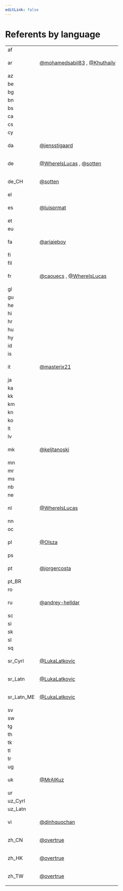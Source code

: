 ```yaml
---
editLink: false
---
```


# Referents by language

<table >
<tr><td align="left" >
af
</td>
<td align="left" >

</td>
</tr>
<tr><td align="left" >
ar
</td>
<td align="left" >

[@mohamedsabil83](https://github.com/mohamedsabil83)
, 
[@Khuthaily](https://github.com/Khuthaily)

</td>
</tr>
<tr><td align="left" >
az
</td>
<td align="left" >

</td>
</tr>
<tr><td align="left" >
be
</td>
<td align="left" >

</td>
</tr>
<tr><td align="left" >
bg
</td>
<td align="left" >

</td>
</tr>
<tr><td align="left" >
bn
</td>
<td align="left" >

</td>
</tr>
<tr><td align="left" >
bs
</td>
<td align="left" >

</td>
</tr>
<tr><td align="left" >
ca
</td>
<td align="left" >

</td>
</tr>
<tr><td align="left" >
cs
</td>
<td align="left" >

</td>
</tr>
<tr><td align="left" >
cy
</td>
<td align="left" >

</td>
</tr>
<tr><td align="left" >
da
</td>
<td align="left" >

[@jensstigaard](https://github.com/jensstigaard)

</td>
</tr>
<tr><td align="left" >
de
</td>
<td align="left" >

[@WhereIsLucas](https://github.com/WhereIsLucas)
, 
[@sotten](https://github.com/sotten)

</td>
</tr>
<tr><td align="left" >
de_CH
</td>
<td align="left" >

[@sotten](https://github.com/sotten)

</td>
</tr>
<tr><td align="left" >
el
</td>
<td align="left" >

</td>
</tr>
<tr><td align="left" >
es
</td>
<td align="left" >

[@luisprmat](https://github.com/luisprmat)

</td>
</tr>
<tr><td align="left" >
et
</td>
<td align="left" >

</td>
</tr>
<tr><td align="left" >
eu
</td>
<td align="left" >

</td>
</tr>
<tr><td align="left" >
fa
</td>
<td align="left" >

[@ariaieboy](https://github.com/ariaieboy)

</td>
</tr>
<tr><td align="left" >
fi
</td>
<td align="left" >

</td>
</tr>
<tr><td align="left" >
fil
</td>
<td align="left" >

</td>
</tr>
<tr><td align="left" >
fr
</td>
<td align="left" >

[@caouecs](https://github.com/caouecs)
, 
[@WhereIsLucas](https://github.com/WhereIsLucas)

</td>
</tr>
<tr><td align="left" >
gl
</td>
<td align="left" >

</td>
</tr>
<tr><td align="left" >
gu
</td>
<td align="left" >

</td>
</tr>
<tr><td align="left" >
he
</td>
<td align="left" >

</td>
</tr>
<tr><td align="left" >
hi
</td>
<td align="left" >

</td>
</tr>
<tr><td align="left" >
hr
</td>
<td align="left" >

</td>
</tr>
<tr><td align="left" >
hu
</td>
<td align="left" >

</td>
</tr>
<tr><td align="left" >
hy
</td>
<td align="left" >

</td>
</tr>
<tr><td align="left" >
id
</td>
<td align="left" >

</td>
</tr>
<tr><td align="left" >
is
</td>
<td align="left" >

</td>
</tr>
<tr><td align="left" >
it
</td>
<td align="left" >

[@masterix21](https://github.com/masterix21)

</td>
</tr>
<tr><td align="left" >
ja
</td>
<td align="left" >

</td>
</tr>
<tr><td align="left" >
ka
</td>
<td align="left" >

</td>
</tr>
<tr><td align="left" >
kk
</td>
<td align="left" >

</td>
</tr>
<tr><td align="left" >
km
</td>
<td align="left" >

</td>
</tr>
<tr><td align="left" >
kn
</td>
<td align="left" >

</td>
</tr>
<tr><td align="left" >
ko
</td>
<td align="left" >

</td>
</tr>
<tr><td align="left" >
lt
</td>
<td align="left" >

</td>
</tr>
<tr><td align="left" >
lv
</td>
<td align="left" >

</td>
</tr>
<tr><td align="left" >
mk
</td>
<td align="left" >

[@keljtanoski](https://github.com/keljtanoski)

</td>
</tr>
<tr><td align="left" >
mn
</td>
<td align="left" >

</td>
</tr>
<tr><td align="left" >
mr
</td>
<td align="left" >

</td>
</tr>
<tr><td align="left" >
ms
</td>
<td align="left" >

</td>
</tr>
<tr><td align="left" >
nb
</td>
<td align="left" >

</td>
</tr>
<tr><td align="left" >
ne
</td>
<td align="left" >

</td>
</tr>
<tr><td align="left" >
nl
</td>
<td align="left" >

[@WhereIsLucas](https://github.com/WhereIsLucas)

</td>
</tr>
<tr><td align="left" >
nn
</td>
<td align="left" >

</td>
</tr>
<tr><td align="left" >
oc
</td>
<td align="left" >

</td>
</tr>
<tr><td align="left" >
pl
</td>
<td align="left" >

[@Olsza](https://github.com/Olsza)

</td>
</tr>
<tr><td align="left" >
ps
</td>
<td align="left" >

</td>
</tr>
<tr><td align="left" >
pt
</td>
<td align="left" >

[@jorgercosta](https://github.com/jorgercosta)

</td>
</tr>
<tr><td align="left" >
pt_BR
</td>
<td align="left" >

</td>
</tr>
<tr><td align="left" >
ro
</td>
<td align="left" >

</td>
</tr>
<tr><td align="left" >
ru
</td>
<td align="left" >

[@andrey-helldar](https://github.com/andrey-helldar)

</td>
</tr>
<tr><td align="left" >
sc
</td>
<td align="left" >

</td>
</tr>
<tr><td align="left" >
si
</td>
<td align="left" >

</td>
</tr>
<tr><td align="left" >
sk
</td>
<td align="left" >

</td>
</tr>
<tr><td align="left" >
sl
</td>
<td align="left" >

</td>
</tr>
<tr><td align="left" >
sq
</td>
<td align="left" >

</td>
</tr>
<tr><td align="left" >
sr_Cyrl
</td>
<td align="left" >

[@LukaLatkovic](https://github.com/LukaLatkovic)

</td>
</tr>
<tr><td align="left" >
sr_Latn
</td>
<td align="left" >

[@LukaLatkovic](https://github.com/LukaLatkovic)

</td>
</tr>
<tr><td align="left" >
sr_Latn_ME
</td>
<td align="left" >

[@LukaLatkovic](https://github.com/LukaLatkovic)

</td>
</tr>
<tr><td align="left" >
sv
</td>
<td align="left" >

</td>
</tr>
<tr><td align="left" >
sw
</td>
<td align="left" >

</td>
</tr>
<tr><td align="left" >
tg
</td>
<td align="left" >

</td>
</tr>
<tr><td align="left" >
th
</td>
<td align="left" >

</td>
</tr>
<tr><td align="left" >
tk
</td>
<td align="left" >

</td>
</tr>
<tr><td align="left" >
tl
</td>
<td align="left" >

</td>
</tr>
<tr><td align="left" >
tr
</td>
<td align="left" >

</td>
</tr>
<tr><td align="left" >
ug
</td>
<td align="left" >

</td>
</tr>
<tr><td align="left" >
uk
</td>
<td align="left" >

[@MrAlKuz](https://github.com/MrAlKuz)

</td>
</tr>
<tr><td align="left" >
ur
</td>
<td align="left" >

</td>
</tr>
<tr><td align="left" >
uz_Cyrl
</td>
<td align="left" >

</td>
</tr>
<tr><td align="left" >
uz_Latn
</td>
<td align="left" >

</td>
</tr>
<tr><td align="left" >
vi
</td>
<td align="left" >

[@dinhquochan](https://github.com/dinhquochan)

</td>
</tr>
<tr><td align="left" >
zh_CN
</td>
<td align="left" >

[@overtrue](https://github.com/overtrue)

</td>
</tr>
<tr><td align="left" >
zh_HK
</td>
<td align="left" >

[@overtrue](https://github.com/overtrue)

</td>
</tr>
<tr><td align="left" >
zh_TW
</td>
<td align="left" >

[@overtrue](https://github.com/overtrue)

</td>
</tr>

</table>

